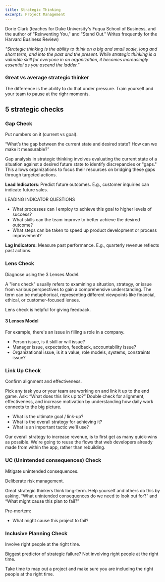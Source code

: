 ```yaml
---
title: Strategic Thinking
excerpt: Project Management
---
```


Dorie Clark (teaches for Duke University's Fuqua School of Business, and the author of "Reinventing You," and "Stand Out." Writes frequently for the Harvard Business Review) 

*"Strategic thinking is the ability to think on a big and small scale, long and short term, and into the past and the present. While strategic thinking is a valuable skill for everyone in an organization, it becomes increasingly essential as you ascend the ladder."*

### Great vs average strategic thinker

The difference is the ability to do that under pressure. Train yourself and your team to pause at the righr moments.

## 5 strategic checks

### Gap Check

Put numbers on it (current vs goal).

“What’s the gap between the current state and desired state? How can we make it measurable?” 

Gap analysis in strategic thinking involves evaluating the current state of a situation against a desired future state to identify discrepancies or "gaps." This allows organizations to focus their resources on bridging these gaps through targeted actions.

**Lead Indicators**: Predict future outcomes. E.g., customer inquiries can indicate future sales.

LEADING INDICATOR QUESTIONS
* What processes can I employ to achieve this goal to higher levels of success?
* What skills can the team improve to better achieve the desired outcome?
* What steps can be taken to speed up product development or process improvement?

**Lag Indicators:** Measure past performance. E.g., quarterly revenue reflects past actions.

### Lens Check

Diagnose using the 3 Lenses Model.

A "lens check" usually refers to examining a situation, strategy, or issue from various perspectives to gain a comprehensive understanding. The term can be metaphorical, representing different viewpoints like financial, ethical, or customer-focused lenses.

Lens check is helpful for giving feedback.

#### 3 Lenses Model

For example, there's an issue in filling a role in a company.

- Person issue, is it skill or will issue?
- Manager issue, expectation, feedback, accountability issue?
- Organizational issue, is it a value, role models, systems, constraints issue?

### Link Up Check

Confirm alignment and effectiveness.

Pick any task you or your team are working on and link it up to the end game. Ask: “What does this link up to?” Double check for alignment, effectiveness, and increase motivation by understanding how daily work connects to the big picture. 

- What is the ultimate goal / link-up?
- What is the overall strategy for achieving it?
- What is an important tactic we'll use?

Our overall strategy to increase revenue, is to first get as many quick-wins as possible.
We're going to reuse the flows that web developers already made from within the app, rather than rebuilding.

### UC (Unintended consequences) Check

Mitigate unintended consequences.

Deliberate risk management.

Great strategic thinkers think long-term. Help yourself and others do this by asking, “What unintended consequences do we need to look out for?” and “What might cause this plan to fail?” 

Pre-mortem:
- What might cause this project to fail?

### Inclusive Planning Check

Involve right people at the right time.

Biggest predictor of strategic failure? Not involving right people at the right time.

Take time to map out a project and make sure you are including the right people at the right time. 